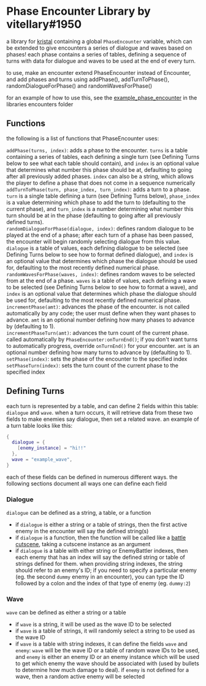 # Phase Encounter Library by vitellary#1950

a library for [kristal](https://github.com/KristalTeam/Kristal) containing a global `PhaseEncounter` variable, which can be extended to give encounters a series of dialogue and waves based on phases! each phase contains a series of tables, defining a sequence of turns with data for dialogue and waves to be used at the end of every turn.

to use, make an encounter extend PhaseEncounter instead of Encounter, and add phases and turns using addPhase(), addTurnToPhase(), randomDialogueForPhase() and randomWavesForPhase()

for an example of how to use this, see the [example_phase_encounter](https://github.com/vitellaryjr/PhaseEncounters/blob/main/scripts/battle/encounters/example_phase_encounter.lua) in the libraries encounters folder

## Functions

the following is a list of functions that PhaseEncounter uses:

`addPhase(turns, index)`: adds a phase to the encounter. `turns` is a table containing a series of tables, each defining a single turn (see Defining Turns below to see what each table should contain), and `index` is an optional value that determines what number this phase should be at, defaulting to going after all previously added phases. `index` can also be a string, which allows the player to define a phase that does not come in a sequence numerically  
`addTurnToPhase(turn, phase_index, turn_index)`: adds a turn to a phase. `turn` is a single table defining a turn (see Defining Turns below), `phase_index` is a value determining which phase to add the turn to (defaulting to the current phase), and `turn_index` is a number determining what number this turn should be at in the phase (defaulting to going after all previously defined turns).  
`randomDialogueForPhase(dialogue, index)`: defines random dialogue to be played at the end of a phase; after each turn of a phase has been passed, the encounter will begin randomly selecting dialogue from this value. `dialogue` is a table of values, each defining dialogue to be selected (see Defining Turns below to see how to format defined dialogue), and `index` is an optional value that determines which phase the dialogue should be used for, defaulting to the most recently defined numerical phase.  
`randomWavesForPhase(waves, index)`: defines random waves to be selected from at the end of a phase. `waves` is a table of values, each defining a wave to be selected (see Defining Turns below to see how to format a wave), and `index` is an optional value that determines which phase the dialogue should be used for, defaulting to the most recently defined numerical phase.  
`incrementPhase(amt)`: advances the phase of the encounter. is not called automatically by any code; the user must define when they want phases to advance. `amt` is an optional number defining how many phases to advance by (defaulting to 1).  
`incrementPhaseTurn(amt)`: advances the turn count of the current phase. called automatically by `PhaseEncounter:onTurnEnd()`; if you don't want turns to automatically progress, override `onTurnEnd()` for your encounter. `amt` is an optional number defining how many turns to advance by (defaulting to 1).  
`setPhase(index)`: sets the phase of the encounter to the specified index  
`setPhaseTurn(index)`: sets the turn count of the current phase to the specified index  

## Defining Turns

each turn is represented by a table, and can define 2 fields within this table: `dialogue` and `wave`. when a turn occurs, it will retrieve data from these two fields to make enemies say dialogue, then set a related wave. an example of a turn table looks like this:

```lua
{
  dialogue = {
    [enemy_instance] = "hi!!"
  },
  wave = "example_wave",
}
```

each of these fields can be defined in numerous different ways. the following sections document all ways one can define each field

### Dialogue

`dialogue` can be defined as a string, a table, or a function
* if `dialogue` is either a string or a table of strings, then the first active enemy in the encounter will say the defined string(s)  
* if `dialogue` is a function, then the function will be called like a [battle cutscene](https://github.com/KristalTeam/Kristal/wiki/Cutscenes), taking a cutscene instance as an argument
* if `dialogue` is a table with either string or EnemyBattler indexes, then each enemy that has an index will say the defined string or table of strings defined for them. when providing string indexes, the string should refer to an enemy's ID; if you need to specify a particular enemy (eg. the second `dummy` enemy in an encounter), you can type the ID followed by a colon and the index of that type of enemy (eg. `dummy:2`)  

### Wave

`wave` can be defined as either a string or a table
* if `wave` is a string, it will be used as the wave ID to be selected
* if `wave` is a table of strings, it will randomly select a string to be used as the wave ID
* if `wave` is a table with string indexes, it can define the fields `wave` and `enemy`: `wave` will be the wave ID or a table of random wave IDs to be used, and `enemy` is either an enemy ID or an enemy instance which will be used to get which enemy the wave should be associated with (used by bullets to determine how much damage to deal). if `enemy` is not defined for a wave, then a random active enemy will be selected
